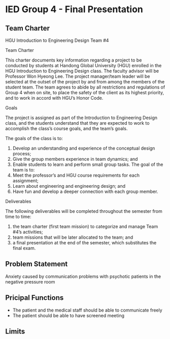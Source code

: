 # IED Group 4 - Final Presentation

Team Charter
--------------------
HGU Introduction to Engineering Design Team #4

Team Charter

   This charter documents key information regarding a project to be conducted by students at Handong Global University (HGU) enrolled in the HGU Introduction to Engineering Design class. The faculty advisor will be Professor Won Hyeong Lee. The project manager/team leader will be selected at the outset of the project by and from among the members of the student team.
  The team agrees to abide by all restrictions and regulations of Group 4 when on site, to place the safety of the client as its highest priority, and to work in accord with HGU’s Honor Code.

Goals

   The project is assigned as part of the Introduction to Engineering Design class, and the students understand that they are expected to work to accomplish the class’s course goals, and the team’s goals.
   
   The goals of the class is to:
1.	Develop an understanding and experience of the conceptual design process;
2.	Give the group members experience in team dynamics; and
3.	Enable students to learn and perform small group tasks.
   The goal of the team is to:
1.	Meet the professor’s and HGU course requirements for each assignment;
2.	Learn about engineering and engineering design; and 
3.	Have fun and develop a deeper connection with each group member.

Deliverables

   The following deliverables will be completed throughout the semester from time to time:

1.	the team charter (first team mission) to categorize and manage Team #4’s activities;
2.	team missions that will be later allocated to the team; and
3.	a final presentation at the end of the semester, which substitutes the final exam.

Problem Statement
--------------------
Anxiety caused by communication problems with psychotic patients in the negative pressure room

Pricipal Functions
--------------------
- The patient and the medical staff should be able to communicate freely
- The patient should be able to have screened meeting

Limits
--------------------
